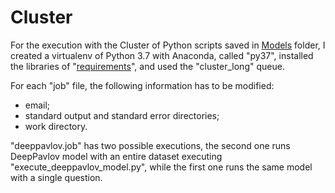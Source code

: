 # Cluster

For the execution with the Cluster of Python scripts saved in [Models](Models) folder, I created a virtualenv of Python 3.7 with Anaconda, called "py37", installed the libraries of "[requirements](../Models/requirements.txt)", and used the "cluster_long" queue.

For each "job" file, the following information has to be modified:

- email;
- standard output and standard error directories;
- work directory.

"deeppavlov.job" has two possible executions, the second one runs DeepPavlov model with an entire dataset executing "execute_deeppavlov_model.py", while the first one runs the same model with a single question.